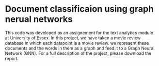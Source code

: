 # Document classificaion using graph nerual networks
This code was developed as an assignement for the text analytics module at University of Essex. In this project, we have taken a movie review database in which each datapoint is a movie review. we represent these documents and the words in them as a graph and feed it to a Graph Neural Network (GNN). For a full description of the project, please download the report.
